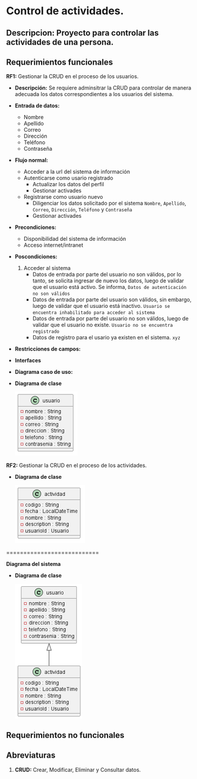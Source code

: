 # Control de actividades.

## **Descripcion:** Proyecto para controlar las actividades de una persona. 

## **Requerimientos funcionales**

**RF1:** Gestionar la CRUD en el proceso de los usuarios. 
- **Descripción:** Se requiere adminsitrar la CRUD para controlar de manera adecuada los datos correspondientes a los usuarios del sistema.
- **Entrada de datos:** 
    - Nombre
    - Apellido
    - Correo
    - Dirección
    - Teléfono
    - Contraseña
- **Flujo normal:** 
    - Acceder a la url del sistema de información
    - Autenticarse como usario registrado
        - Actualizar los datos del perfil
        - Gestionar activades
    - Registrarse como usuario nuevo 
        - Diligenciar los datos solicitado por el sistema `Nombre`, `Apellido`, `Correo`, `Dirección`, `Teléfono` y `Contraseña`
        - Gestionar activades
- **Precondiciones:** 
    - Disponibilidad del sistema de información
    - Acceso internet/intranet
- **Poscondiciones:** 
    1. Acceder al sistema
        - Datos de entrada por parte del usuario no son válidos, por lo tanto, se solicita ingresar de nuevo los datos, luego de validar que el usuario está activo. Se informa, `Datos de autenticación no son válidos`
        - Datos de entrada por parte del usuario son válidos, sin embargo, luego de validar que el usuario está inactivo. `Usuario se encuentra inhabilitado para acceder al sistema`
        - Datos de entrada por parte del usuario no son válidos, luego de validar que el usuario no existe. `Usuario no se encuentra registrado`
        - Datos de registro para el usario ya existen en el sistema. `xyz`
- **Restricciones de campos:**
- **Interfaces**
- **Diagrama caso de uso:**
- **Diagrama de clase**

    ![Entidad usuario](uml/clase/usuario.png)

**RF2:** Gestionar la CRUD en el proceso de los actividades. 
- **Diagrama de clase**

    ![Entidad actividad](uml/clase/actividad.png)

===========================

**Diagrama del sistema**

- **Diagrama de clase**

    ![Diagrama del sustema](uml/clase/sistema.png)




## **Requerimientos no funcionales**

## **Abreviaturas**

1. **CRUD:** Crear, Modificar, Eliminar y Consultar datos. 